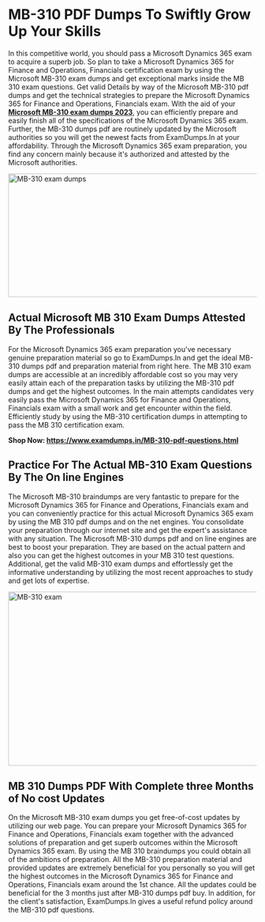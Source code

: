 <h1><strong>MB-310 PDF Dumps To Swiftly Grow Up Your Skills</strong></h1>
<p>In this competitive world, you should pass a Microsoft Dynamics 365 exam to acquire a superb job. So plan to take a Microsoft Dynamics 365 for Finance and Operations, Financials certification exam by using the Microsoft MB-310 exam dumps and get exceptional marks inside the MB 310 exam questions. Get valid Details by way of the Microsoft MB-310 pdf dumps and get the technical strategies to prepare the Microsoft Dynamics 365 for Finance and Operations, Financials exam. With the aid of your <strong><a href="https://www.examdumps.in/MB-310-pdf-questions.html">Microsoft MB-310 exam dumps 2023</a></strong>, you can efficiently prepare and easily finish all of the specifications of the Microsoft Dynamics 365 exam. Further, the MB-310 dumps pdf are routinely updated by the Microsoft authorities so you will get the newest facts from ExamDumps.In at your affordability. Through the Microsoft Dynamics 365 exam preparation, you find any concern mainly because it's authorized and attested by the Microsoft authorities.</p>
<p><img src="https://i.ibb.co/zxJwW90/Copy-of-Online-Classes-Twitter-header-post-Made-with-Poster-My-Wall-1.png" alt="MB-310 exam dumps" width="750" height="250" /></p>
<h2><strong>Actual Microsoft MB 310 Exam Dumps Attested By The Professionals</strong></h2>
<p>For the Microsoft Dynamics 365 exam preparation you've necessary genuine preparation material so go to ExamDumps.In and get the ideal MB-310 dumps pdf and preparation material from right here. The MB 310 exam dumps are accessible at an incredibly affordable cost so you may very easily attain each of the preparation tasks by utilizing the MB-310 pdf dumps and get the highest outcomes. In the main attempts candidates very easily pass the Microsoft Dynamics 365 for Finance and Operations, Financials exam with a small work and get encounter within the field. Efficiently study by using the MB-310 certification dumps in attempting to pass the MB 310 certification exam.</p>
<p><strong>Shop Now:&nbsp;<a href="https://www.examdumps.in/MB-310-pdf-questions.html">https://www.examdumps.in/MB-310-pdf-questions.html</a></strong></p>
<h2><strong>Practice For The Actual MB-310 Exam Questions By The On line Engines</strong></h2>
<p>The Microsoft MB-310 braindumps are very fantastic to prepare for the Microsoft Dynamics 365 for Finance and Operations, Financials exam and you can conveniently practice for this actual Microsoft Dynamics 365 exam by using the MB 310 pdf dumps and on the net engines. You consolidate your preparation through our internet site and get the expert's assistance with any situation. The Microsoft MB-310 dumps pdf and on line engines are best to boost your preparation. They are based on the actual pattern and also you can get the highest outcomes in your MB 310 test questions. Additional, get the valid MB-310 exam dumps and effortlessly get the informative understanding by utilizing the most recent approaches to study and get lots of expertise.</p>
<p><a href="https://www.examdumps.in/MB-310-pdf-questions.html"><img src="https://i.ibb.co/QkNtdwY/Copy-of-Zoom-Online-Classes-Facebook-Share-Po-Made-with-Poster-My-Wall-1.jpg" alt="MB-310 exam" width="670" height="352" /></a></p>
<h2><strong>MB 310 Dumps PDF With Complete three Months of No cost Updates</strong></h2>
<p>On the Microsoft MB-310 exam dumps you get free-of-cost updates by utilizing our web page. You can prepare your Microsoft Dynamics 365 for Finance and Operations, Financials exam together with the advanced solutions of preparation and get superb outcomes within the Microsoft Dynamics 365 exam. By using the MB 310 braindumps you could obtain all of the ambitions of preparation. All the MB-310 preparation material and provided updates are extremely beneficial for you personally so you will get the highest outcomes in the Microsoft Dynamics 365 for Finance and Operations, Financials exam around the 1st chance. All the updates could be beneficial for the 3 months just after MB-310 dumps pdf buy. In addition, for the client's satisfaction, ExamDumps.In gives a useful refund policy around the MB-310 pdf questions.</p>
